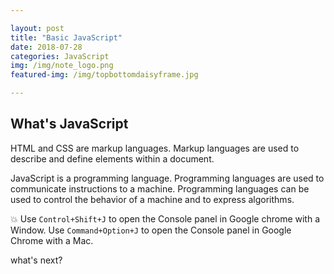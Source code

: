 ```yaml
---

layout: post
title: "Basic JavaScript"
date: 2018-07-28
categories: JavaScript
img: /img/note_logo.png
featured-img: /img/topbottomdaisyframe.jpg

---
```


## What's JavaScript

HTML and CSS are markup languages. Markup languages are used to describe and define elements within a document.

JavaScript is a programming language. Programming languages are used to communicate instructions to a machine. Programming languages can be used to control the behavior of a machine and to express algorithms.

💥 Use `Control+Shift+J` to open the Console panel in Google chrome with a Window. Use `Command+Option+J` to open the Console panel in Google Chrome with a Mac.

what's next?
